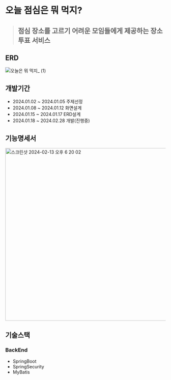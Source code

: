 # 오늘 점심은 뭐 먹지?
> ## 점심 장소를 고르기 어려운 모임들에게 제공하는 장소 투표 서비스

## ERD
![오늘은 뭐 먹지_ (1)](https://github.com/spdhsrnvl123/Today-meal_backend/assets/83896466/8de5d1d2-35c5-481c-8774-9e55732cf52f)


## 개발기간
- 2024.01.02 ~ 2024.01.05 주제선정
- 2024.01.08 ~ 2024.01.12 화면설계
- 2024.01.15 ~ 2024.01.17 ERD설계
- 2024.01.18 ~ 2024.02.28 개발(진행중)

## 기능명세서
<img width="543" alt="스크린샷 2024-02-13 오후 6 20 02" src="https://github.com/spdhsrnvl123/Today-meal-FrontEnd/assets/83896466/2dfa7759-4bed-4b70-92b5-199c78245a48">

## 기술스택
### BackEnd
- SpringBoot
- SpringSecurity
- MyBatis
